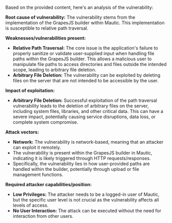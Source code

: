 Based on the provided content, here's an analysis of the vulnerability:

**Root cause of vulnerability:**
The vulnerability stems from the implementation of the GrapesJS builder within Mautic. This implementation is susceptible to relative path traversal.

**Weaknesses/vulnerabilities present:**
- **Relative Path Traversal:** The core issue is the application's failure to properly sanitize or validate user-supplied input when handling file paths within the GrapesJS builder. This allows a malicious user to manipulate file paths to access directories and files outside the intended scope, leading to arbitrary file deletion.
- **Arbitrary File Deletion:** The vulnerability can be exploited by deleting files on the server that are not intended to be accessible by the user.

**Impact of exploitation:**
- **Arbitrary File Deletion:** Successful exploitation of the path traversal vulnerability leads to the deletion of arbitrary files on the server, including system files, libraries, and other critical data. This can have a severe impact, potentially causing service disruptions, data loss, or complete system compromise.

**Attack vectors:**
- **Network:** The vulnerability is network-based, meaning that an attacker can exploit it remotely.
- The vulnerability is present within the GrapesJS builder in Mautic, indicating it is likely triggered through HTTP requests/responses.
- Specifically, the vulnerability lies in how user-provided paths are handled within the builder, potentially through upload or file management functions.

**Required attacker capabilities/position:**
- **Low Privileges:** The attacker needs to be a logged-in user of Mautic, but the specific user level is not crucial as the vulnerability affects all levels of access.
- **No User Interaction:** The attack can be executed without the need for interaction from other users.